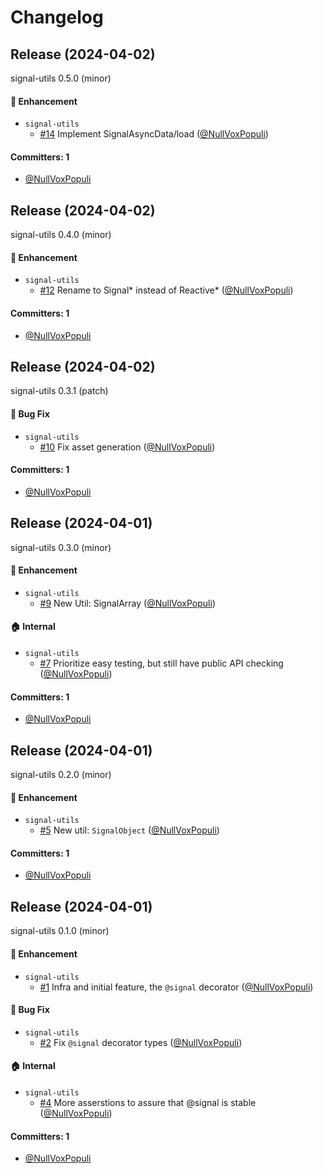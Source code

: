 # Changelog

## Release (2024-04-02)

signal-utils 0.5.0 (minor)

#### :rocket: Enhancement
* `signal-utils`
  * [#14](https://github.com/NullVoxPopuli/signal-utils/pull/14) Implement SignalAsyncData/load ([@NullVoxPopuli](https://github.com/NullVoxPopuli))

#### Committers: 1
- [@NullVoxPopuli](https://github.com/NullVoxPopuli)

## Release (2024-04-02)

signal-utils 0.4.0 (minor)

#### :rocket: Enhancement
* `signal-utils`
  * [#12](https://github.com/NullVoxPopuli/signal-utils/pull/12) Rename to Signal* instead of Reactive* ([@NullVoxPopuli](https://github.com/NullVoxPopuli))

#### Committers: 1
- [@NullVoxPopuli](https://github.com/NullVoxPopuli)

## Release (2024-04-02)

signal-utils 0.3.1 (patch)

#### :bug: Bug Fix
* `signal-utils`
  * [#10](https://github.com/NullVoxPopuli/signal-utils/pull/10) Fix asset generation ([@NullVoxPopuli](https://github.com/NullVoxPopuli))

#### Committers: 1
- [@NullVoxPopuli](https://github.com/NullVoxPopuli)

## Release (2024-04-01)

signal-utils 0.3.0 (minor)

#### :rocket: Enhancement
* `signal-utils`
  * [#9](https://github.com/NullVoxPopuli/signal-utils/pull/9) New Util: SignalArray ([@NullVoxPopuli](https://github.com/NullVoxPopuli))

#### :house: Internal
* `signal-utils`
  * [#7](https://github.com/NullVoxPopuli/signal-utils/pull/7) Prioritize easy testing, but still have public API checking ([@NullVoxPopuli](https://github.com/NullVoxPopuli))

#### Committers: 1
- [@NullVoxPopuli](https://github.com/NullVoxPopuli)

## Release (2024-04-01)

signal-utils 0.2.0 (minor)

#### :rocket: Enhancement
* `signal-utils`
  * [#5](https://github.com/NullVoxPopuli/signal-utils/pull/5) New util: `SignalObject` ([@NullVoxPopuli](https://github.com/NullVoxPopuli))

#### Committers: 1
- [@NullVoxPopuli](https://github.com/NullVoxPopuli)

## Release (2024-04-01)

signal-utils 0.1.0 (minor)

#### :rocket: Enhancement
* `signal-utils`
  * [#1](https://github.com/NullVoxPopuli/signal-utils/pull/1) Infra and initial feature, the `@signal` decorator ([@NullVoxPopuli](https://github.com/NullVoxPopuli))

#### :bug: Bug Fix
* `signal-utils`
  * [#2](https://github.com/NullVoxPopuli/signal-utils/pull/2) Fix `@signal` decorator types ([@NullVoxPopuli](https://github.com/NullVoxPopuli))

#### :house: Internal
* `signal-utils`
  * [#4](https://github.com/NullVoxPopuli/signal-utils/pull/4) More asserstions to assure that @signal is stable ([@NullVoxPopuli](https://github.com/NullVoxPopuli))

#### Committers: 1
- [@NullVoxPopuli](https://github.com/NullVoxPopuli)
